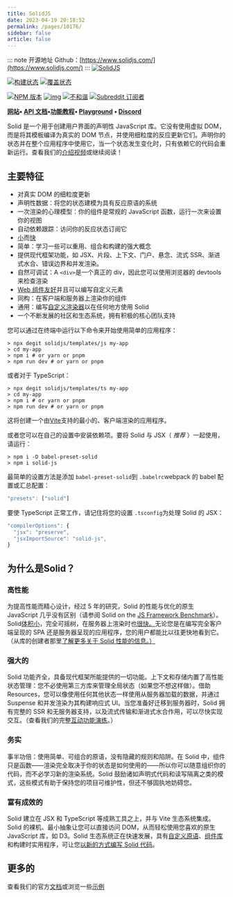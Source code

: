 ```yaml
---
title: SolidJS
date: 2023-04-19 20:18:52
permalink: /pages/10176/
sidebar: false
article: false
---
```

::: note 开源地址
Github：[https://www.solidjs.com/](https://www.solidjs.com/)
:::
[![SolidJS](https://camo.githubusercontent.com/4d6a2d03d87ac75627a04684b59033c575c3688fbcbd8c7bef0353b947ede8a3/68747470733a2f2f6173736574732e736f6c69646a732e636f6d2f62616e6e65723f70726f6a6563743d4c69627261727926747970653d636f7265)](https://camo.githubusercontent.com/4d6a2d03d87ac75627a04684b59033c575c3688fbcbd8c7bef0353b947ede8a3/68747470733a2f2f6173736574732e736f6c69646a732e636f6d2f62616e6e65723f70726f6a6563743d4c69627261727926747970653d636f7265)

[![构建状态](https://camo.githubusercontent.com/b9cd46274b1ca9051e2481a0528a3139e8c2be005c8117261bec7e41eb28c56b/68747470733a2f2f696d672e736869656c64732e696f2f6769746875622f776f726b666c6f772f7374617475732f736f6c69646a732f736f6c69642f536f6c696425323043493f6c6f676f3d676974687562267374796c653d666f722d7468652d6261646765)](https://github.com/solidjs/solid/actions/workflows/main-ci.yml) [![覆盖状态](https://camo.githubusercontent.com/ecf5b9dfd04f3737f4ae4c32f10d13db49dc3d78ba137779204b906a5f915821/68747470733a2f2f696d672e736869656c64732e696f2f636f766572616c6c732f6769746875622f736f6c69646a732f736f6c69642e7376673f7374796c653d666f722d7468652d6261646765)](https://coveralls.io/github/solidjs/solid?branch=main)

[![NPM 版本](https://camo.githubusercontent.com/59d643b299403a24489edd3faad9854a8f8c2b107a2072c33e300bad3fd10566/68747470733a2f2f696d672e736869656c64732e696f2f6e706d2f762f736f6c69642d6a732e7376673f7374796c653d666f722d7468652d6261646765)](https://www.npmjs.com/package/solid-js) [![img](https://camo.githubusercontent.com/4663bc47074454c083c1de497d0f9599bbff6227ccbb09a3d27901f22dfee571/68747470733a2f2f696d672e736869656c64732e696f2f6e706d2f646d2f736f6c69642d6a732e7376673f7374796c653d666f722d7468652d6261646765)](https://www.npmjs.com/package/solid-js) [![不和谐](https://camo.githubusercontent.com/d71138705d6d8b620461f92a9653e79f0cf5f26604f025f11f97ae755c4e74aa/68747470733a2f2f696d672e736869656c64732e696f2f646973636f72642f3732323133313436333133383730353531303f7374796c653d666f722d7468652d6261646765)](https://discord.com/invite/solidjs) [![Subreddit 订阅者](https://camo.githubusercontent.com/26759939bfb82a3a4b4f6ab6179a7eafea19651f61f345036b611df0c256c0b4/68747470733a2f2f696d672e736869656c64732e696f2f7265646469742f7375627265646469742d73756273637269626572732f736f6c69646a733f7374796c653d666f722d7468652d6261646765)](https://www.reddit.com/r/solidjs/)

**[网站](https://www.solidjs.com/)• [API 文档](https://www.solidjs.com/docs/latest/api)•[功能教程](https://www.solidjs.com/tutorial/introduction_basics)• [Playground](https://playground.solidjs.com/?version=1.3.13#NobwRAdghgtgpmAXGGUCWEwBowBcCeADgsrgM4Ae2YZA9gK4BOAxiWGjIbY7gAQi9GcCABM4jXgF9eAM0a0YvADo1aAGzQiAtACsyAegDucAEYqA3EogcuPfr2ZCouOAGU0Ac2hqps+YpU6DW09CysrGXoIZlw0WgheAGEGCBdGAAoASn4rXgd4sj5gZhTcLF4yOFxkqNwAXV4AXgcnF3cvKDV0gAZMywT8iELeDEc4eFSm3iymgD4KqprU9JLamYBqXgBGPvCBoVwmBPTcvN4AHhN6XFx43gJiRpUrm-iVXnjEjWYAa0aQUZCCa4SSzU5nfirZaZSTgi76F63CBgga7CCwiBWISicTpGaNebnJZpXj6WblES0Zj0YEAOg8VQAompxsJcAAhfAASREJzAUEIhBUmTRYEkdSAA) • [Discord](https://discord.com/invite/solidjs)**

Solid 是一个用于创建用户界面的声明性 JavaScript 库。它没有使用虚拟 DOM，而是将其模板编译为真实的 DOM 节点，并使用细粒度的反应更新它们。声明你的状态并在整个应用程序中使用它，当一个状态发生变化时，只有依赖它的代码会重新运行。查看我们的[介绍视频](https://www.youtube.com/watch?v=J70HXl1KhWE&ab_channel=SolidJS)或继续阅读！

## 主要特征

- 对真实 DOM 的细粒度更新
- 声明性数据：将您的状态建模为具有反应原语的系统
- 一次渲染的心理模型：你的组件是常规的 JavaScript 函数，运行一次来设置你的视图
- 自动依赖跟踪：访问你的反应状态订阅它
- [小](https://dev.to/this-is-learning/javascript-framework-todomvc-size-comparison-504f)而[快](https://krausest.github.io/js-framework-benchmark/current.html)
- 简单：学习一些可以重用、组合和构建的强大概念
- 提供现代框架功能，如 JSX、片段、上下文、门户、悬念、流式 SSR、渐进式水合、错误边界和并发渲染。
- 自然可调试：A `<div>`是一个真正的 div，因此您可以使用浏览器的 devtools 来检查渲染
- [Web 组件友好](https://github.com/solidjs/solid/tree/main/packages/solid-element#readme)并且可以编写自定义元素
- 同构：在客户端和服务器上渲染你的组件
- 通用：编写[自定义渲染器](https://github.com/solidjs/solid/releases/tag/v1.2.0)以在任何地方使用 Solid
- 一个不断发展的社区和生态系统，拥有积极的核心团队支持

您可以通过在终端中运行以下命令来开始使用简单的应用程序：

```shell
> npx degit solidjs/templates/js my-app
> cd my-app
> npm i # or yarn or pnpm
> npm run dev # or yarn or pnpm
```

或者对于 TypeScript：

```shell
> npx degit solidjs/templates/ts my-app
> cd my-app
> npm i # or yarn or pnpm
> npm run dev # or yarn or pnpm
```

这将创建一个由[Vite](https://vitejs.dev/)支持的最小的、客户端渲染的应用程序。

或者您可以在自己的设置中安装依赖项。要将 Solid 与 JSX（ *推荐* ）一起使用，请运行：

```shell
> npm i -D babel-preset-solid
> npm i solid-js
```

最简单的设置方法是添加 `babel-preset-solid`到 `.babelrc`webpack 的 babel 配置或汇总配置：

```js
"presets": ["solid"]
```

要使 TypeScript 正常工作，请记住将您的设置 `.tsconfig`为处理 Solid 的 JSX：

```js
"compilerOptions": {
  "jsx": "preserve",
  "jsxImportSource": "solid-js",
}
```

## 为什么是Solid？

### 高性能

为提高性能而精心设计，经过 5 年的研究，Solid 的性能与优化的原生 JavaScript 几乎没有区别（请参阅 Solid on the [JS Framework Benchmark](https://rawgit.com/krausest/js-framework-benchmark/master/webdriver-ts-results/table.html)）。Solid[体积小](https://bundlephobia.com/package/solid-js@1.3.15)，完全可摇树，在服务器上渲染时也[很快。](https://levelup.gitconnected.com/how-we-wrote-the-fastest-javascript-ui-framework-again-db097ddd99b6)无论您是在编写完全客户端呈现的 SPA 还是服务器呈现的应用程序，您的用户都能比以往更快地看到它。（从库的创建者那里[了解更多关于 Solid 性能的信息。）](https://dev.to/ryansolid/thinking-granular-how-is-solidjs-so-performant-4g37)

### 强大的

Solid 功能齐全，具备现代框架所能提供的一切功能。上下文和存储内置了高性能状态管理：您不必使用第三方库来管理全局状态（如果您不想这样做）。借助 Resources，您可以像使用任何其他状态一样使用从服务器加载的数据，并通过 Suspense 和并发渲染为其构建响应式 UI。当您准备好迁移到服务器时，Solid 拥有完整的 SSR 和无服务器支持，以及流式传输和渐进式水合作用，可以尽快实现交互。（查看我们的完整[互动功能演练](https://www.solidjs.com/tutorial/introduction_basics)。）

### 务实

事半功倍：使用简单、可组合的原语，没有隐藏的规则和陷阱。在 Solid 中，组件只是函数——渲染完全取决于你的状态是如何使用的——所以你可以随意组织你的代码，而不必学习新的渲染系统。Solid 鼓励诸如声明式代码和读写隔离之类的模式，这些模式有助于保持您的项目可维护性，但还不够固执地妨碍您。

### 富有成效的

Solid 建立在 JSX 和 TypeScript 等成熟工具之上，并与 Vite 生态系统集成。Solid 的裸机、最小抽象让您可以直接访问 DOM，从而轻松使用您喜欢的原生 JavaScript 库，如 D3。Solid 生态系统正在快速发展，具有[自定义原语](https://github.com/solidjs-community/solid-primitives)、[组件库](https://hope-ui.com/)和构建时实用程序，可让您[以新的方式编写 Solid 代码](https://github.com/LXSMNSYC/solid-labels)。

## 更多的

查看我们的官方[文档](https://www.solidjs.com/guide)或浏览一些[示例](https://github.com/solidjs/solid/blob/main/documentation/resources/examples.md)